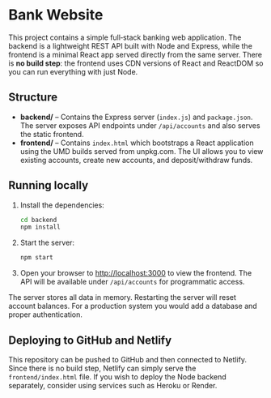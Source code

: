 # Bank Website

This project contains a simple full‑stack banking web application.  The
backend is a lightweight REST API built with Node and Express, while
the frontend is a minimal React app served directly from the same
server.  There is **no build step**: the frontend uses CDN versions
of React and ReactDOM so you can run everything with just Node.

## Structure

- **backend/** – Contains the Express server (`index.js`) and
  `package.json`.  The server exposes API endpoints under
  `/api/accounts` and also serves the static frontend.
- **frontend/** – Contains `index.html` which bootstraps a React
  application using the UMD builds served from unpkg.com.  The UI
  allows you to view existing accounts, create new accounts, and
  deposit/withdraw funds.

## Running locally

1. Install the dependencies:

   ```sh
   cd backend
   npm install
   ```

2. Start the server:

   ```sh
   npm start
   ```

3. Open your browser to [http://localhost:3000](http://localhost:3000)
   to view the frontend.  The API will be available under
   `/api/accounts` for programmatic access.

The server stores all data in memory.  Restarting the server will
reset account balances.  For a production system you would add a
database and proper authentication.

## Deploying to GitHub and Netlify

This repository can be pushed to GitHub and then connected to
Netlify.  Since there is no build step, Netlify can simply serve the
`frontend/index.html` file.  If you wish to deploy the Node backend
separately, consider using services such as Heroku or Render.

